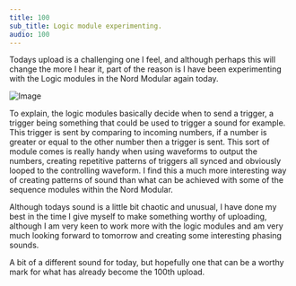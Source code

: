 ```yaml
---
title: 100
sub_title: Logic module experimenting.
audio: 100
---
```


Todays upload is a challenging one I feel, and although perhaps this will change the more I hear it, part of the reason is I have been experimenting with the Logic modules in the Nord Modular again today.

![Image](/assets/img/Snd-100.jpg)

To explain, the logic modules basically decide when to send a trigger, a trigger being something that could be used to trigger a sound for example. This trigger is sent by comparing to incoming numbers, if a number is greater or equal to the other number then a trigger is sent. This sort of module comes is really handy when using waveforms to output the numbers, creating repetitive patterns of triggers all synced and obviously looped to the controlling waveform. I find this a much more interesting way of creating patterns of sound than what can be achieved with some of the sequence modules within the Nord Modular.

Although todays sound is a little bit chaotic and unusual, I have done my best in the time I give myself to make something worthy of uploading, although I am very keen to work more with the logic modules and am very much looking forward to tomorrow and creating some interesting phasing sounds.

A bit of a different sound for today, but hopefully one that can be a worthy mark for what has already become the 100th upload.